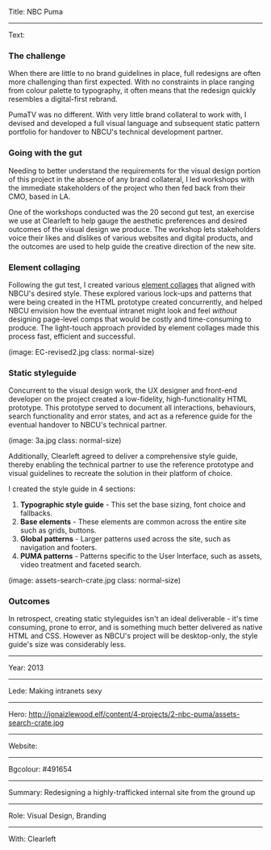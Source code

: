 Title: NBC Puma

----

Text: 

### The challenge
When there are little to no brand guidelines in place, full redesigns are often more challenging than first expected.  With no constraints in place ranging from colour palette to typography, it often means that the redesign quickly resembles a digital-first rebrand.  

PumaTV was no different.  With very little brand collateral to work with, I devised and developed a full visual language and subsequent static pattern portfolio for handover to NBCU's technical development partner.  

### Going with the gut
Needing to better understand the requirements for the visual design portion of this project in the absence of any brand collateral, I led workshops with the immediate stakeholders of the project who then fed back from their CMO, based in LA.  

One of the workshops conducted was the 20 second gut test, an exercise we use at Clearleft to help gauge the aesthetic preferences and desired outcomes of the visual design we produce.  The workshop lets stakeholders voice their likes and dislikes of various websites and digital products, and the outcomes are used to help guide the creative direction of the new site. 

### Element collaging
Following the gut test, I created various [element collages](http://clearleft.com/thinks/visualdesignexplorations/) that aligned with NBCU's desired style.  These explored various lock-ups and patterns that were being created in the HTML prototype created concurrently, and helped NBCU envision how the eventual intranet might look and feel *without* designing page-level comps that would be costly and time-consuming to produce.  The light-touch approach provided by element collages made this process fast, efficient and successful.

(image: EC-revised2.jpg class: normal-size)

### Static styleguide 
Concurrent to the visual design work, the UX designer and front-end developer on the project created a low-fidelity, high-functionality HTML prototype. This prototype served to document all interactions, behaviours, search functionality and error states, and act as a reference guide for the eventual handover to NBCU's technical partner.  

(image: 3a.jpg class: normal-size)

Additionally, Clearleft agreed to deliver a comprehensive style guide, thereby enabling the technical partner to use the reference prototype and visual guidelines to recreate the solution in their platform of choice.

I created the style guide in 4 sections: 

1. **Typographic style guide** - This set the base sizing, font choice and fallbacks.
2. **Base elements** - These elements are common across the entire site such as grids, buttons.
3. **Global patterns** - Larger patterns used across the site, such as navigation and footers.
4. **PUMA patterns** - Patterns specific to the User Interface, such as assets, video treatment and faceted search.

(image: assets-search-crate.jpg class: normal-size)

### Outcomes
In retrospect, creating static styleguides isn't an ideal deliverable - it's time consuming, prone to error, and is something much better delivered as native HTML and CSS.  However as NBCU's project will be desktop-only, the style guide's size was considerably less.

----

Year: 2013

----

Lede: Making intranets sexy

----

Hero: http://jonaizlewood.elf/content/4-projects/2-nbc-puma/assets-search-crate.jpg

----

Website: 

----

Bgcolour: #491654

----

Summary: Redesigning a highly-trafficked internal site from the ground up

----

Role: Visual Design, Branding

----

With: Clearleft